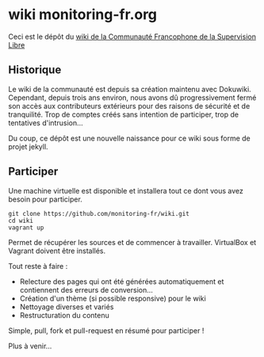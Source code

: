 # wiki monitoring-fr.org

Ceci est le dépôt du [wiki de la Communauté Francophone de la Supervision Libre](http://wiki.monitoring-fr.org)

## Historique

Le wiki de la communauté est depuis sa création maintenu avec Dokuwiki. Cependant, depuis trois ans environ, nous avons dû progressivement fermé son accès aux contributeurs extérieurs pour des raisons de sécurité et de tranquilité. Trop de comptes créés sans intention de participer, trop de tentatives d'intrusion…

Du coup, ce dépôt est une nouvelle naissance pour ce wiki sous forme de projet jekyll. 

## Participer

Une machine virtuelle est disponible et installera tout ce dont vous avez besoin pour participer.

~~~
git clone https://github.com/monitoring-fr/wiki.git
cd wiki
vagrant up
~~~

Permet de récupérer les sources et de commencer à travailler. VirtualBox et Vagrant doivent être installés.

Tout reste à faire : 

- Relecture des pages qui ont été générées automatiquement et contiennent des erreurs de conversion…
- Création d'un thème (si possible responsive) pour le wiki
- Nettoyage diverses et variés
- Restructuration du contenu

Simple, pull, fork et pull-request en résumé pour participer !

Plus à venir…